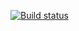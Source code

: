 [![Build status](https://ci.appveyor.com/api/projects/status/mqudrhyrqsr7xk1v?svg=true)](https://ci.appveyor.com/project/PivkinaKate/patterns1)

